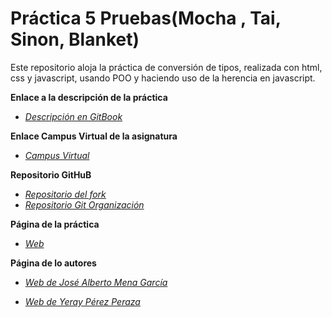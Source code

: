 # Práctica 5 Pruebas(Mocha , Tai, Sinon, Blanket) 

Este repositorio aloja la práctica de conversión de tipos, realizada con html, css y javascript, usando POO y haciendo uso de la herencia en javascript.

**Enlace a la descripción de la práctica**

* [_Descripción en GitBook_](https://casianorodriguezleon.gitbooks.io/pl1516/content/mochachaisinon.html)

**Enlace Campus Virtual de la asignatura**

* [_Campus Virtual_](https://campusvirtual.ull.es/1516/course/view.php?id=144)

**Repositorio GitHuB**

* [_Repositorio del fork_](https://github.com/alu0100768893/eliminacion-del-switch-smell-josemena-yerayperez-1516/tree/gh-pages)
* [_Repositorio Git Organización_](https://github.com/ULL-ESIT-GRADOII-DSI/eliminacion-del-switch-smell-josemena-yerayperez-1516)

**Página de la práctica**

* [_Web_](http://alu0100768893.github.io/eliminacion-del-switch-smell-josemena-yerayperez-1516/vendor/tests.html)

**Página de lo autores**

* [_Web de José Alberto Mena García_](http://alu0100768893.github.io/)

* [_Web de Yeray Pérez Peraza_](http://alu0100783612.github.io/)
